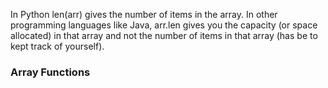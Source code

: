 In Python len(arr) gives the number of items in the array. 
In other programming languages like Java, arr.len gives you the capacity (or space allocated) in that array and not the number of items in that array (has be to kept track of yourself).
### Array Functions ###
